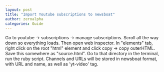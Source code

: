 ```yaml
---
layout: post
title: "Import Youtube subscriptions to newsboat"
author: zeroalpha
categories: Guide
---
```


Go to youtube -> subscriptions -> manage subscriptions. Scroll all the way down so everything loads. Then open web inspector. In "elements" tab, right click on the root "html" element and click copy -> copy outerHTML.
Save this somewhere as "source.html". Go to that directory in the terminal, run the ruby script. Channels and URLs will be stored in newsboat format, with URL and name, as well as 'yt-video' tag.
